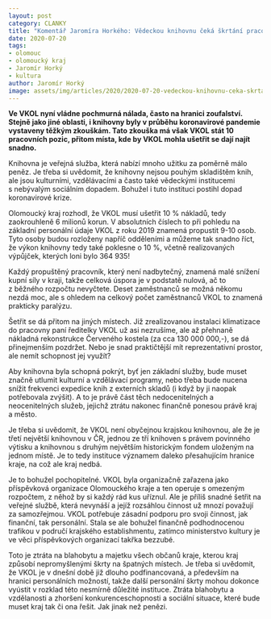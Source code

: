```yaml
---
layout: post
category: CLANKY
title: "Komentář Jaromíra Horkého: Vědeckou knihovnu čeká škrtání pracovních pozic"
date: 2020-07-20
tags: 
- olomouc
- olomoucký kraj
- Jaromír Horký
- kultura
author: Jaromír Horký
image: assets/img/articles/2020/2020-07-20-vedeckou-knihovnu-ceka-skrtani-pracovnich-pozic.jpg  #751x422 pixelu
---
```


**Ve VKOL nyní vládne pochmurná nálada, často na hranici zoufalství. Stejně jako jiné oblasti, i knihovny byly v průběhu koronavirové pandemie vystaveny těžkým zkouškám. Tato zkouška má však VKOL stát 10 pracovních pozic, přitom místa, kde by VKOL mohla ušetřit se dají najít snadno.**

Knihovna je veřejná služba, která nabízí mnoho užitku za poměrně málo peněz. Je třeba si uvědomit, že knihovny nejsou pouhým skladištěm knih, ale jsou kulturními, vzdělávacími a často také vědeckými institucemi s nebývalým sociálním dopadem. Bohužel i tuto instituci postihl dopad koronavirové krize.

Olomoucký kraj rozhodl, že VKOL musí ušetřit 10 % nákladů, tedy zaokrouhleně 6 milionů korun. V absolutních číslech to při pohledu na základní personální údaje VKOL z roku 2019 znamená propustit 9-10 osob. Tyto osoby budou rozloženy napříč odděleními a můžeme tak snadno říct, že výkon knihovny tedy také poklesne o 10 %, včetně realizovaných výpůjček, kterých loni bylo 364 935!

Každý propuštěný pracovník, který není nadbytečný, znamená malé snížení kupní síly v kraji, takže celková úspora je v podstatě nulová, ač to z běžného rozpočtu nevyčtete. Deset zaměstnanců se možná někomu nezdá moc, ale s ohledem na celkový počet zaměstnanců VKOL to znamená prakticky paralýzu.

Šetřit se dá přitom na jiných místech. Již zrealizovanou instalaci klimatizace do pracovny paní ředitelky VKOL už asi nezrušíme, ale až přehnaně nákladná rekonstrukce Červeného kostela (za cca 130 000 000,-), se dá přinejmenším pozdržet. Nebo je snad praktičtější mít reprezentativní prostor, ale nemít schopnost jej využít? 

Aby knihovna byla schopná pokrýt, byť jen základní služby, bude muset značně utlumit kulturní a vzdělávací programy, nebo třeba bude nucena snížit frekvenci expedice knih z externích skladů (i když by ji naopak potřebovala zvýšit). A to je právě část těch nedocenitelných a neocenitelných služeb, jejichž ztrátu nakonec finančně ponesou právě kraj a město.

Je třeba si uvědomit, že VKOL není obyčejnou krajskou knihovnou, ale že je třetí největší knihovnou v ČR, jednou ze tří knihoven s právem povinného výtisku a knihovnou s druhým největším historickým fondem uloženým na jednom místě. Je to tedy instituce významem daleko přesahujícím hranice kraje, na což ale kraj nedbá.

Je to bohužel pochopitelné. VKOL byla organizačně zařazena jako příspěvková organizace Olomouckého kraje a ten operuje s omezeným rozpočtem, z něhož by si každý rád kus uříznul. Ale je příliš snadné šetřit na veřejné službě, která nevynáší a jejíž rozsáhlou činnost už mnozí považují za samozřejmou. VKOL potřebuje zásadní podporu pro svoji činnost, jak finanční, tak personální. Stala se ale bohužel finančně podhodnocenou trafikou v područí krajského establishmentu, zatímco ministerstvo kultury je ve věci příspěvkových organizací takřka bezzubé.

Toto je ztráta na blahobytu a majetku všech občanů kraje, kterou kraj způsobí nepromyšlenými škrty na špatných místech. Je třeba si uvědomit, že VKOL je v dnešní době již dlouho podfinancovaná, a především na hranici personálních možností, takže další personální škrty mohou dokonce vyústit v rozklad této nesmírně důležité instituce. Ztráta blahobytu a vzdělanosti a zhoršení konkurenceschopnosti a sociální situace, které bude muset kraj tak či ona řešit. Jak jinak než penězi.

